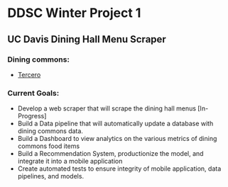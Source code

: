 # DDSC Winter Project 1

## UC Davis Dining Hall Menu Scraper

### Dining commons:

  - [Tercero](https://housing.ucdavis.edu/dining/menus/dining-commons/tercero/)

### Current Goals:

  * Develop a web scraper that will scrape the dining hall menus [In-Progress]
  * Build a Data pipeline that will automatically update a database with dining commons data.
  * Build a Dashboard to view analytics on the various metrics of dining commons food items
  * Build a Recommendation System, productionize the model, and integrate it into a mobile application 
  * Create automated tests to ensure integrity of mobile application, data pipelines, and models. 
